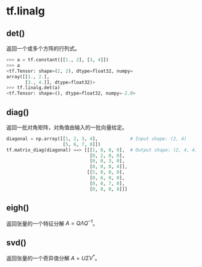 # tf.linalg

## det()

返回一个或多个方阵的行列式。

```python
>>> a = tf.constant([[1., 2], [3, 4]])
>>> a
<tf.Tensor: shape=(2, 2), dtype=float32, numpy=
array([[1., 2.],
       [3., 4.]], dtype=float32)>
>>> tf.linalg.det(a)
<tf.Tensor: shape=(), dtype=float32, numpy=-2.0>
```

## diag()

返回一批对角矩阵，对角值由输入的一批向量给定。

```python
diagonal = np.array([[1, 2, 3, 4],            # Input shape: (2, 4)
                     [5, 6, 7, 8]])
tf.matrix_diag(diagonal) ==> [[[1, 0, 0, 0],  # Output shape: (2, 4, 4)
                               [0, 2, 0, 0],
                               [0, 0, 3, 0],
                               [0, 0, 0, 4]],
                              [[5, 0, 0, 0],
                               [0, 6, 0, 0],
                               [0, 0, 7, 0],
                               [0, 0, 0, 8]]]
```

## eigh()

返回张量的一个特征分解 $A=Q\Lambda Q^{-1}$。

## svd()

返回张量的一个奇异值分解 $A=U\Sigma V^*$。
